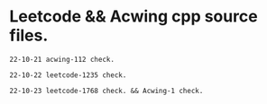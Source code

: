 # Leetcode && Acwing cpp source files.
`22-10-21 acwing-112 check.`

`22-10-22 leetcode-1235 check.`

`22-10-23 leetcode-1768 check. && Acwing-1 check.`
